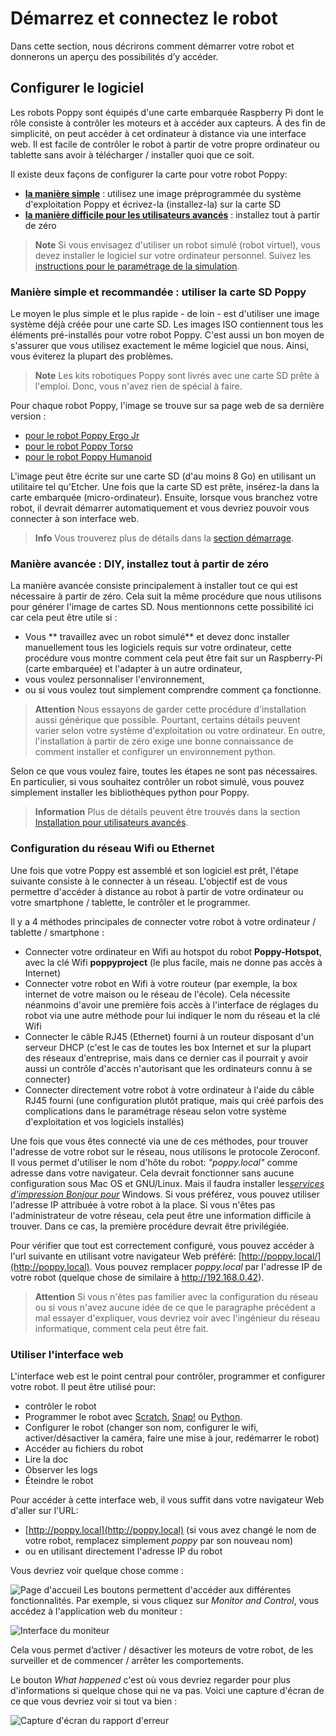 # Démarrez et connectez le robot

Dans cette section, nous décrirons comment démarrer votre robot et donnerons un aperçu des possibilités d’y accéder.

## Configurer le logiciel

Les robots Poppy sont équipés d'une carte embarquée Raspberry Pi dont le rôle consiste à contrôler les moteurs et à accéder aux capteurs. À des fin de simplicité, on peut accéder à cet ordinateur à distance via une interface web. Il est facile de contrôler le robot à partir de votre propre ordinateur ou tablette sans avoir à télécharger / installer quoi que ce soit.

Il existe deux façons de configurer la carte pour votre robot Poppy: 
* [**la manière simple**](#manière-simple-et-recommandée--utiliser-la-carte-sd-poppy) : utilisez une image préprogrammée du système d'exploitation Poppy et écrivez-la (installez-la) sur la carte SD
* [**la manière difficile pour les utilisateurs avancés**](#manière-avancée--diy-installez-tout-à-partir-de-zéro) : installez tout à partir de zéro

> **Note** Si vous envisagez d'utiliser un robot simulé (robot virtuel), vous devez installer le logiciel sur votre ordinateur personnel. Suivez les [instructions pour le paramétrage de la simulation](../installation/install-vrep.md).

### Manière simple et recommandée : utiliser la carte SD Poppy

Le moyen le plus simple et le plus rapide - de loin - est d'utiliser une image système déjà créée pour une carte SD. Les images ISO contiennent tous les éléments pré-installés pour votre robot Poppy. C'est aussi un bon moyen de s'assurer que vous utilisez exactement le même logiciel que nous. Ainsi, vous éviterez la plupart des problèmes.

> **Note** Les kits robotiques Poppy sont livrés avec une carte SD prête à l'emploi. Donc, vous n'avez rien de spécial à faire.

Pour chaque robot Poppy, l'image se trouve sur sa page web de sa dernière version :

* [pour le robot Poppy Ergo Jr](https://github.com/poppy-project/poppy-ergo-jr/releases)
* [pour le robot Poppy Torso](https://github.com/poppy-project/poppy-torso/releases)
* [pour le robot Poppy Humanoid](https://github.com/poppy-project/poppy-humanoid/releases/)

L'image peut être écrite sur une carte SD (d'au moins 8 Go) en utilisant un utilitaire tel qu'Etcher. Une fois que la carte SD est prête, insérez-la dans la carte embarquée (micro-ordinateur). Ensuite, lorsque vous branchez votre robot, il devrait démarrer automatiquement et vous devriez pouvoir vous connecter à son interface web.

> **Info** Vous trouverez plus de détails dans la [section démarrage](../installation/README.md).

### Manière avancée : DIY, installez tout à partir de zéro

La manière avancée consiste principalement à installer tout ce qui est nécessaire à partir de zéro. Cela suit la même procédure que nous utilisons pour générer l'image de cartes SD. Nous mentionnons cette possibilité ici car cela peut être utile si :

* Vous ** travaillez avec un robot simulé** et devez donc installer manuellement tous les logiciels requis sur votre ordinateur, cette procédure vous montre comment cela peut être fait sur un Raspberry-Pi (carte embarquée) et l'adapter à un autre ordinateur,
* vous voulez personnaliser l'environnement,
* ou si vous voulez tout simplement comprendre comment ça fonctionne.

> **Attention** Nous essayons de garder cette procédure d'installation aussi générique que possible. Pourtant, certains détails peuvent varier selon votre système d'exploitation ou votre ordinateur. En outre, l'installation à partir de zéro exige une bonne connaissance de comment installer et configurer un environnement python.

Selon ce que vous voulez faire, toutes les étapes ne sont pas nécessaires. En particulier, si vous souhaitez contrôler un robot simulé, vous pouvez simplement installer les bibliothèques python pour Poppy.

> **Information** Plus de détails peuvent être trouvés dans la section [ Installation pour utilisateurs avancés](../installation/README.md).

### Configuration du réseau Wifi ou Ethernet

Une fois que votre Poppy est assemblé et son logiciel est prêt, l'étape suivante consiste à le connecter à un réseau. L'objectif est de vous permettre d'accéder à distance au robot à partir de votre ordinateur ou votre smartphone / tablette, le contrôler et le programmer.

Il y a 4 méthodes principales de connecter votre robot à votre ordinateur / tablette / smartphone :
* Connecter votre ordinateur en Wifi au hotspot du robot **Poppy-Hotspot**, avec la clé Wifi **poppyproject** (le plus facile, mais ne donne pas accès à Internet)
* Connecter votre robot en Wifi à votre routeur (par exemple, la box internet de votre maison ou le réseau de l'école). Cela nécessite néanmoins d'avoir une première fois accès à l'interface de réglages du robot via une autre méthode pour lui indiquer le nom du réseau et la clé Wifi
* Connecter le câble RJ45 (Ethernet) fourni à un routeur disposant d'un serveur DHCP (c'est le cas de toutes les box Internet et sur la plupart des réseaux d'entreprise, mais dans ce dernier cas il pourrait y avoir aussi un contrôle d'accès n'autorisant que les ordinateurs connu à se connecter) 
* Connecter directement votre robot à votre ordinateur à l'aide du câble RJ45 fourni (une configuration plutôt pratique, mais qui créé parfois des complications dans le paramétrage réseau selon votre système d'exploitation et vos logiciels installés)

Une fois que vous êtes connecté via une de ces méthodes, pour trouver l'adresse de votre robot sur le réseau, nous utilisons le protocole Zeroconf. Il vous permet d'utiliser le nom d'hôte du robot: *"poppy.local"* comme adresse dans votre navigateur. Cela devrait fonctionner sans aucune configuration sous Mac OS et GNU/Linux. Mais il faudra installer les[*services d'impression Bonjour pour*](https://support.apple.com/kb/DL999) Windows. Si vous préférez, vous pouvez utiliser l'adresse IP attribuée à votre robot à la place. Si vous n'êtes pas l'administrateur de votre réseau, cela peut être une information difficile à trouver. Dans ce cas, la première procédure devrait être privilégiée.</p> 

Pour vérifier que tout est correctement configuré, vous pouvez accéder à l'url suivante en utilisant votre navigateur Web préféré: [http://poppy.local/](http://poppy.local). Vous pouvez remplacer *poppy.local* par l'adresse IP de votre robot (quelque chose de similaire à http://192.168.0.42).

> **Attention** Si vous n'êtes pas familier avec la configuration du réseau ou si vous n'avez aucune idée de ce que le paragraphe précédent a mal essayer d'expliquer, vous devriez voir avec l'ingénieur du réseau informatique, comment cela peut être fait.

### Utiliser l'interface web

L'interface web est le point central pour contrôler, programmer et configurer votre robot. Il peut être utilisé pour:
* contrôler le robot
* Programmer le robot avec [Scratch](https://scratch.mit.edu/), [Snap!](http://snap.berkeley.edu) ou [Python](https://www.python.org).
* Configurer le robot (changer son nom, configurer le wifi, activer/désactiver la caméra, faire une mise à jour, redémarrer le robot)
* Accéder au fichiers du robot
* Lire la doc
* Observer les logs
* Éteindre le robot

Pour accéder à cette interface web, il vous suffit dans votre navigateur Web d'aller sur l'URL:

* [http://poppy.local](http://poppy.local) (si vous avez changé le nom de votre robot, remplacez simplement *poppy* par son nouveau nom)
* ou en utilisant directement l'adresse IP du robot

Vous devriez voir quelque chose comme :

![Page d'accueil](../img/poppy_home.png) Les boutons permettent d'accéder aux différentes fonctionnalités. Par exemple, si vous cliquez sur *Monitor and Control*, vous accédez à l'application web du moniteur :

![Interface du moniteur](../img/poppy_monitor.png)

Cela vous permet d’activer / désactiver les moteurs de votre robot, de les surveiller et de commencer / arrêter les comportements.

Le bouton *What happened* c'est où vous devriez regarder pour plus d'informations si quelque chose qui ne va pas. Voici une capture d'écran de ce que vous devriez voir si tout va bien :

![Capture d'écran du rapport d'erreur](../img/web-logs.png)